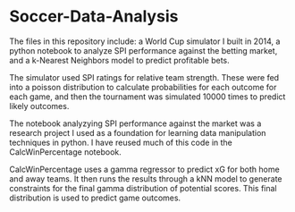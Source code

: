 # Soccer-Data-Analysis

The files in this repository include: a World Cup simulator I built in 2014, a python notebook to analyze SPI performance against the betting market, and a k-Nearest Neighbors model to predict profitable bets. 

The simulator used SPI ratings for relative team strength. These were fed into a poisson distribution to calculate probabilities for each outcome for each game, and then the tournament was simulated 10000 times to predict likely outcomes.

The notebook analyzying SPI performance against the market was a research project I used as a foundation for learning data manipulation techniques in python. I have reused much of this code in the CalcWinPercentage notebook.

CalcWinPercentage uses a gamma regressor to predict xG for both home and away teams. It then runs the results through a kNN model to generate constraints for the final gamma distribution of potential scores. This final distribution is used to predict game outcomes.
